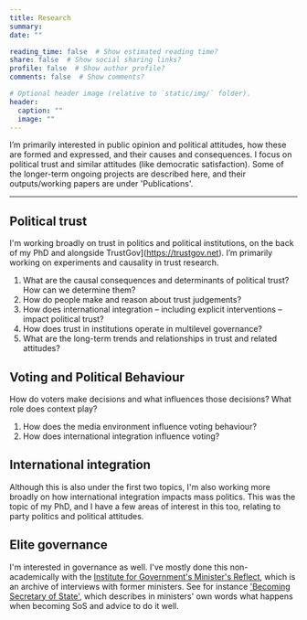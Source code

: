 ```yaml
---
title: Research
summary: 
date: ""

reading_time: false  # Show estimated reading time?
share: false  # Show social sharing links?
profile: false  # Show author profile?
comments: false  # Show comments?

# Optional header image (relative to `static/img/` folder).
header:
  caption: ""
  image: ""
---
```


I’m primarily interested in public opinion and political attitudes, how these are formed and expressed, and their causes and consequences. I focus on political trust and similar attitudes (like democratic satisfaction). Some of the longer-term ongoing projects are described here, and their outputs/working papers are under 'Publications'. 

-------------------------------------

## Political trust

I'm working broadly on trust in politics and political institutions, on the back of my PhD and alongside TrustGov](https://trustgov.net). I’m primarily working on experiments and causality in trust research.

1. What are the causal consequences and determinants of political trust? How can we determine them?
2. How do people make and reason about trust judgements?
3. How does international integration – including explicit interventions – impact political trust?
4. How does trust in institutions operate in multilevel governance?
5. What are the long-term trends and relationships in trust and related attitudes? 

## Voting and Political Behaviour

How do voters make decisions and what influences those decisions? What role does context play?

1. How does the media environment influence voting behaviour?
2. How does international integration influence voting?

## International integration

Although this is also under the first two topics, I'm also working more broadly on how international integration impacts mass politics. This was the topic of my PhD, and I have a few areas of interest in this too, relating to party politics and political attitudes. 

## Elite governance

I'm interested in governance as well. I've mostly done this non-academically with the [Institute for Government's Minister's Reflect](https://www.instituteforgovernment.org.uk/our-work/professional-development/ministers-reflect), which is an archive of interviews with former ministers. See for instance ['Becoming Secretary of State'](https://www.instituteforgovernment.org.uk/sites/default/files/publications/becoming-secretary-of-state-final.pdf), which describes in ministers' own words what happens when becoming SoS and advice to do it well. 


